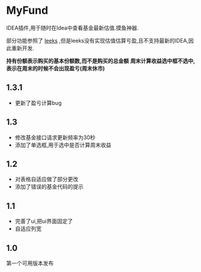 # MyFund

IDEA插件,用于随时在Idea中查看基金最新估值.摸鱼神器.

部分功能参照了 [leeks](https://github.com/chris-tao/leeks) ,但是leeks没有实现估值估算亏盈,且不支持最新的IDEA,因此重新开发.

**持有份额表示购买的基本份额数,而不是购买的总金额**
**周末计算收益选中框不选中,表示在周末的时候不会出现盈亏(周末休市)**

## 1.3.1
- 更新了盈亏计算bug

## 1.3 
- 修改基金接口请求更新频率为30秒
- 添加了单选框,用于选中是否计算周末收益

## 1.2 
- 对表格自适应做了部分更改
- 添加了错误的基金代码的提示

## 1.1 
- 完善了ui,把ui界面固定了
- 自适应列宽

## 1.0 
第一个可用版本发布




